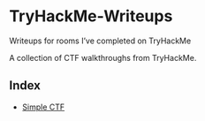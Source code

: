 # TryHackMe-Writeups
Writeups for rooms I’ve completed on TryHackMe

A collection of CTF walkthroughs from TryHackMe.

## Index

- [Simple CTF](./simple-ctf/README.md)
